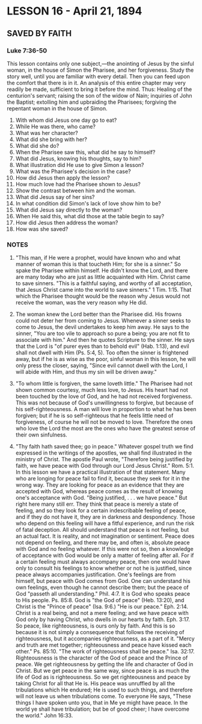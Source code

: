 # LESSON 16 - April 21, 1894

## SAVED BY FAITH
### Luke 7:36-50

This lesson contains only one subject,—the anointing of Jesus by the sinful woman, in the house of Simon the Pharisee, and her forgiveness. Study the story well, until you are familiar with every detail. Then you can feed upon the comfort that there is in it. An analysis of this entire chapter may very readily be made, sufficient to bring it before the mind. Thus: Healing of the centurion's servant; raising the son of the widow of Nain; inquiries of John the Baptist; extolling him and upbraiding the Pharisees; forgiving the repentant woman in the house of Simon.

1. With whom did Jesus one day go to eat?
2. While He was there, who came?
3. What was her character?
4. What did she bring with her?
5. What did she do?
6. When the Pharisee saw this, what did he say to himself?
7. What did Jesus, knowing his thoughts, say to him?
8. What illustration did He use to give Simon a lesson?
9. What was the Pharisee's decision in the case?
10. How did Jesus then apply the lesson?
11. How much love had the Pharisee shown to Jesus?
12. Show the contrast between him and the woman.
13. What did Jesus say of her sins?
14. In what condition did Simon's lack of love show him to be?
15. What did Jesus say directly to the woman?
16. When He said this, what did those at the table begin to say?
17. How did Jesus then address the woman?
18. How was she saved?

### NOTES

1. "This man, if He were a prophet, would have known who and what manner of woman this is that toucheth Him; for she is a sinner." So spake the Pharisee within himself. He didn't know the Lord, and there are many today who are just as little acquainted with Him. Christ came to save sinners. "This is a faithful saying, and worthy of all acceptation, that Jesus Christ came into the world to save sinners." 1 Tim. 1:15. That which the Pharisee thought would be the reason why Jesus would not receive the woman, was the very reason why He did.

2. The woman knew the Lord better than the Pharisee did. His frowns could not deter her from coming to Jesus. Whenever a sinner seeks to come to Jesus, the devil undertakes to keep him away. He says to the sinner, "You are too vile to approach so pure a being; you are not fit to associate with him." And then he quotes Scripture to the sinner. He says that the Lord is "of purer eyes than to behold evil" (Hab. 1:13), and evil shall not dwell with Him (Ps. 5:4, 5). Too often the sinner is frightened away, but if he is as wise as the poor, sinful woman in this lesson, he will only press the closer, saying, "Since evil cannot dwell with the Lord, I will abide with Him, and thus my sin will be driven away."

3. "To whom little is forgiven, the same loveth little." The Pharisee had not shown common courtesy, much less love, to Jesus. His heart had not been touched by the love of God, and he had not received forgiveness. This was not because of God's unwillingness to forgive, but because of his self-righteousness. A man will love in proportion to what he has been forgiven; but if he is so self-righteous that he feels little need of forgiveness, of course he will not be moved to love. Therefore the ones who love the Lord the most are the ones who have the greatest sense of their own sinfulness.

4. "Thy faith hath saved thee; go in peace." Whatever gospel truth we find expressed in the writings of the apostles, we shall find illustrated in the ministry of Christ. The apostle Paul wrote, "Therefore being justified by faith, we have peace with God through our Lord Jesus Christ." Rom. 5:1. In this lesson we have a practical illustration of that statement. Many who are longing for peace fail to find it, because they seek for it in the wrong way. They are looking for peace as an evidence that they are accepted with God, whereas peace comes as the result of knowing one's acceptance with God. "Being justified, . . . we have peace." But right here many still err. They think that peace is merely a state of feeling, and so they look for a certain indescribable feeling of peace, and if they do not have it, they are in darkness and despondency. Those who depend on this feeling will have a fitful experience, and run the risk of fatal deception. All should understand that peace is not feeling, but an actual fact. It is reality, and not imagination or sentiment. Peace does not depend on feeling, and there may be, and often is, absolute peace with God and no feeling whatever. If this were not so, then a knowledge of acceptance with God would be only a matter of feeling after all. For if a certain feeling must always accompany peace, then one would have only to consult his feelings to know whether or not he is justified, since peace always accompanies justification. One's feelings are from himself, but peace with God comes from God. One can understand his own feelings, even though he cannot describe them; but the peace of God "passeth all understanding." Phil. 4:7. It is God who speaks peace to His people. Ps. 85:8. God is "the God of peace" (Heb. 13:20), and Christ is the "Prince of peace" (Isa. 9:6.) "He is our peace." Eph. 2:14. Christ is a real being, and not a mere feeling; and we have peace with God only by having Christ, who dwells in our hearts by faith. Eph. 3:17. So peace, like righteousness, is ours only by faith. And this is so because it is not simply a consequence that follows the receiving of righteousness, but it accompanies righteousness, as a part of it. "Mercy and truth are met together; righteousness and peace have kissed each other." Ps. 85:10. "The work of righteousness shall be peace." Isa. 32:17. Righteousness is the character of the God of peace and the Prince of peace. We get righteousness by getting the life and character of God in Christ. But we get peace in the same way, since peace is as much the life of God as is righteousness. So we get righteousness and peace by taking Christ for all that He is. His peace was unruffled by all the tribulations which He endured; He is used to such things, and therefore will not leave us when tribulations come. To everyone He says, "These things I have spoken unto you, that in Me ye might have peace. In the world ye shall have tribulation; but be of good cheer; I have overcome the world." John 16:33.